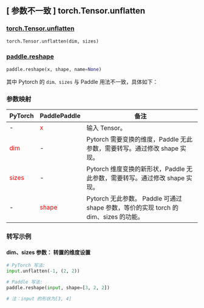 ## [ 参数不一致 ] torch.Tensor.unflatten

### [torch.Tensor.unflatten](https://pytorch.org/docs/stable/generated/torch.Tensor.unflatten.html#torch.Tensor.unflatten)

```python
torch.Tensor.unflatten(dim, sizes)
```

### [paddle.reshape](https://www.paddlepaddle.org.cn/documentation/docs/zh/develop/api/paddle/reshape_cn.html#reshape)

```python
paddle.reshape(x, shape, name=None)
```

其中 Pytorch 的 `dim、sizes` 与 Paddle 用法不一致，具体如下：

### 参数映射
| PyTorch       | PaddlePaddle | 备注                                                   |
| ------------- | ------------ | ------------------------------------------------------ |
| -         | <font color='red'>x</font>            | 输入 Tensor。                                       |
| <font color='red'>dim</font>          | -            | Pytorch 需要变换的维度，Paddle 无此参数，需要转写。通过修改 shape 实现。                    |
| <font color='red'>sizes</font>          | -            | Pytorch 维度变换的新形状，Paddle 无此参数，需要转写。通过修改 shape 实现。                    |
| -             | <font color='red'>shape</font>         | Pytorch 无此参数。 Paddle 可通过 shape 参数，等价的实现 torch 的 dim、sizes 的功能。|


### 转写示例

#### dim、sizes 参数： 转置的维度设置
``` python
# PyTorch 写法:
input.unflatten(-1, (2, 2))

# Paddle 写法:
paddle.reshape(input, shape=[3, 2, 2])

# 注：input 的形状为[3, 4]
```
